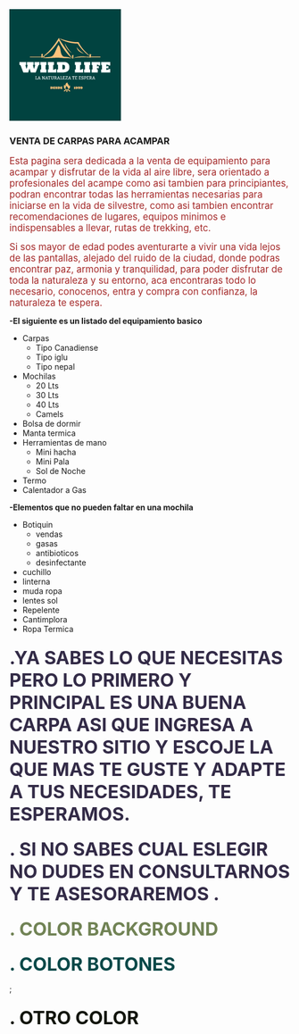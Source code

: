<img src="LOGO.PNG" width="200" height="200"/>
 
 



### VENTA DE CARPAS PARA ACAMPAR 
<span style="font-family:font-family: 'Pangolin', cursive; font-size:1.2em;"><span style = "color:BROWN"> Esta pagina sera dedicada a la venta de equipamiento para acampar y disfrutar de la vida al aire libre, sera orientado a profesionales del acampe como asi tambien para principiantes, podran encontrar todas las herramientas necesarias para iniciarse en la vida de silvestre, como asi tambien encontrar recomendaciones de lugares, equipos minimos e indispensables a llevar, rutas de trekking, etc.</span>

<span style="font-family:font-family: 'Pangolin', cursive; font-size:1.2em;"><span style = "color:BROWN"> Si sos mayor de edad podes aventurarte a vivir una vida lejos de las pantallas, alejado del ruido de la ciudad, donde podras encontrar paz, armonia y tranquilidad, para poder disfrutar de toda la naturaleza y su entorno, aca encontraras todo lo necesario, conocenos, entra y  compra con confianza, la naturaleza te espera. </span>

**-El siguiente es un listado del equipamiento basico**

- Carpas 
    - Tipo Canadiense
    - Tipo iglu
    - Tipo nepal
- Mochilas
    - 20 Lts
    - 30 Lts
    - 40 Lts
    - Camels
- Bolsa de dormir
- Manta termica
- Herramientas de mano
    - Mini hacha
    - Mini Pala
    - Sol de Noche
- Termo
- Calentador a Gas


**-Elementos que no pueden faltar en una mochila**

- Botiquin 
    - vendas
    - gasas
    - antibioticos
    - desinfectante
- cuchillo
- linterna
- muda ropa
- lentes sol
- Repelente
- Cantimplora 
- Ropa Termica

### **<span style="font-family:font-family: 'Pangolin', cursive; font-size:2em;"><span style = "color:#332B47"> .YA SABES LO QUE NECESITAS PERO LO PRIMERO Y PRINCIPAL ES UNA BUENA CARPA ASI QUE INGRESA A NUESTRO SITIO Y ESCOJE LA QUE MAS TE GUSTE Y ADAPTE A TUS NECESIDADES, TE ESPERAMOS. </span>**

### **<span style="font-family:font-family: 'Pangolin', cursive; font-size:2em;"><span style = "color:#332B47"> . SI NO SABES CUAL ESLEGIR NO DUDES EN CONSULTARNOS Y TE ASESORAREMOS . </span>**


 ### **<span style="font-family:font-family: 'Pangolin', cursive; font-size:2em;"><span style = "color:#718355"> . COLOR BACKGROUND </span>**
### **<span style="font-family:font-family: 'Pangolin', cursive; font-size:2em;"><span style = " COLOR:rgb(7, 72, 72)"> . COLOR BOTONES </span>**
;
### **<span style="font-family:font-family: 'Pangolin', cursive; font-size:2em;"><span style = "color: rgb(19, 22, 13)"> . OTRO COLOR  </span>**